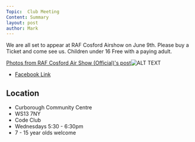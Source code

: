 ```yaml
---
Topic:  Club Meeting
Content: Summary
layout: post
author: Mark
---
```

We are all set to appear at RAF Cosford Airshow on June 9th. Please buy a Ticket and come see us. Children under 16 Free with a paying adult.

[Photos from RAF Cosford Air Show (Official)'s post](https://www.facebook.com/403139459698876/posts/2542433319102802/)![ALT TEXT](https://scontent.fbhx6-1.fna.fbcdn.net/v/t1.6435-9/61328718_2542426685770132_8432983855505342464_n.jpg?stp=dst-jpg_p720x720&_nc_cat=106&ccb=1-7&_nc_sid=730e14&_nc_ohc=GS6G9xhUHRMAX8B3DBf&_nc_ht=scontent.fbhx6-1.fna&edm=AKK4YLsEAAAA&oh=00_AfBcxV7Tp2D1t1Ula2CITIp92oyHlJ1VdBer4FL4W-MWTA&oe=654E3549)

* [Facebook Link](https://www.facebook.com/1481985248595237/posts/2067672920026464/)

## Location

* Curborough Community Centre
* WS13 7NY
* Code Club
* Wednesdays 5:30 - 6:30pm
* 7 - 15 year olds welcome

